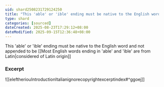 ```yaml
---
uid: shard2508231729124250
title: "This 'able' or 'ible' ending must be native to the English word, and not appended, to be considered of Latin origin"
type: shard
categories: [sourced]
dateCreated: 2025-08-23T17:29:12+08:00
dateModified: 2025-09-15T12:36:48+08:00
---
```

This 'able' or 'ible' ending must be native to the English word and not appended to be [[Most English words ending in 'able' and 'ible' are from Latin|considered of Latin origin]]

### Excerpt
![[eleftheriouIntroductionItalianignorecopyrightexcerptindex#^ggoej]] 